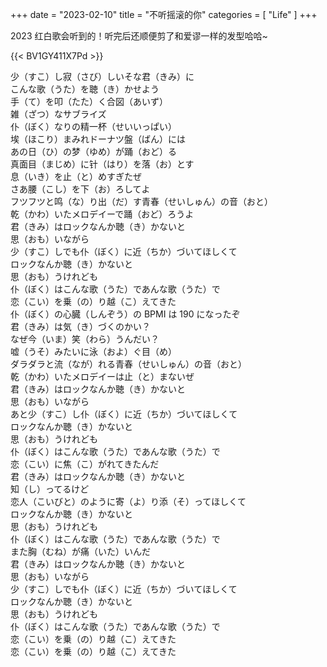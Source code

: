 +++
date = "2023-02-10"
title = "不听摇滚的你"
categories = [
	"Life"
]
+++

2023 红白歌会听到的！听完后还顺便剪了和爱谬一样的发型哈哈~

<!--more-->

{{< BV1GY411X7Pd >}}

少（すこ）し寂（さび）しいそな君（きみ）に<br>
こんな歌（うた）を聴（き）かせよう<br>
手（て）を叩（たた）く合図（あいず）<br>
雑（ざつ）なサブライズ<br>
仆（ぼく）なりの精一杯（せいいっぱい）<br>
埃（ほこり）まみれドーナツ盤（ばん）には<br>
あの日（ひ）の梦（ゆめ）が踊（おど）る<br>
真面目（まじめ）に针（はり）を落（お）とす<br>
息（いき）を止（と）めすぎたぜ<br>
さあ腰（こし）を下（お）ろしてよ<br>
フツフツと鸣（な）り出（だ）す青春（せいしゅん）の音（おと）<br>
乾（かわ）いたメロデイーで踊（おど）ろうよ<br>
君（きみ）はロックなんか聴（き）かないと<br>
思（おも）いながら<br>
少（すこ）しでも仆（ぼく）に近（ちか）づいてほしくて<br>
ロックなんか聴（き）かないと<br>
思（おも）うけれども<br>
仆（ぼく）はこんな歌（うた）であんな歌（うた）で<br>
恋（こい）を乗（の）り越（こ）えてきた<br>
仆（ぼく）の心臓（しんぞう）の BPMI は 190 になったぞ<br>
君（きみ）は気（き）づくのかい？<br>
なぜ今（いま）笑（わら）うんだい？<br>
嘘（うそ）みたいに泳（およ）ぐ目（め）<br>
ダラダラと流（なが）れる青春（せいしゅん）の音（おと）<br>
乾（かわ）いたメロデイーは止（と）まないぜ<br>
君（きみ）はロックなんか聴（き）かないと<br>
思（おも）いながら<br>
あと少（すこ）し仆（ぼく）に近（ちか）づいてほしくて<br>
ロックなんか聴（き）かないと<br>
思（おも）うけれども<br>
仆（ぼく）はこんな歌（うた）であんな歌（うた）で<br>
恋（こい）に焦（こ）がれてきたんだ<br>
君（きみ）はロックなんか聴（き）かないと<br>
知（し）ってるけど<br>
恋人（こいびと）のように寄（よ）り添（そ）ってほしくて<br>
ロックなんか聴（き）かないと<br>
思（おも）うけれども<br>
仆（ぼく）はこんな歌（うた）であんな歌（うた）で<br>
また胸（むね）が痛（いた）いんだ<br>
君（きみ）はロックなんか聴（き）かないと<br>
思（おも）いながら<br>
少（すこ）しでも仆（ぼく）に近（ちか）づいてほしくて<br>
ロックなんか聴（き）かないと<br>
思（おも）うけれども<br>
仆（ぼく）はこんな歌（うた）であんな歌（うた）で<br>
恋（こい）を乗（の）り越（こ）えてきた<br>
恋（こい）を乗（の）り越（こ）えてきた<br>

